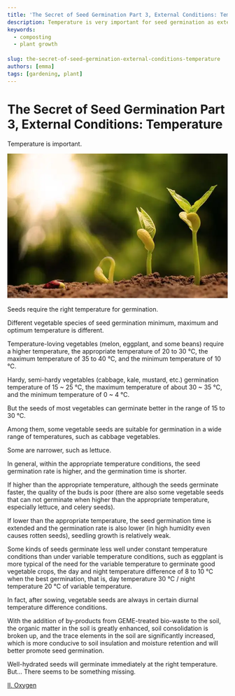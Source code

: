 ```yaml
---
title: 'The Secret of Seed Germination Part 3, External Conditions: Temperature'
description: Temperature is very important for seed germination as external conditions
keywords:
  - composting
  - plant growth

slug: the-secret-of-seed-germination-external-conditions-temperature
authors: [emma]
tags: [gardening, plant]
---
```


# The Secret of Seed Germination Part 3, External Conditions: Temperature


Temperature is important.


![seeding on the soil](./img/img.png)


Seeds require the right temperature for germination.

Different vegetable species of seed germination minimum, maximum and optimum temperature is different.

Temperature-loving vegetables (melon, eggplant, and some beans) require a higher temperature, the appropriate temperature 
of 20 to 30 ℃, the maximum temperature of 35 to 40 ℃, and the minimum temperature of 10 ℃.

Hardy, semi-hardy vegetables (cabbage, kale, mustard, etc.) germination temperature of 15 ~ 25 ℃, the maximum temperature 
of about 30 ~ 35 ℃, and the minimum temperature of 0 ~ 4 ℃.

But the seeds of most vegetables can germinate better in the range of 15 to 30 ℃.

Among them, some vegetable seeds are suitable for germination in a wide range of temperatures, such as cabbage vegetables.

Some are narrower, such as lettuce.

In general, within the appropriate temperature conditions, the seed germination rate is higher, and the germination time 
is shorter.

If higher than the appropriate temperature, although the seeds germinate faster, the quality of the buds is poor (there 
are also some vegetable seeds that can not germinate when higher than the appropriate temperature, especially lettuce, 
and celery seeds).

If lower than the appropriate temperature, the seed germination time is extended and the germination rate is also lower 
(in high humidity even causes rotten seeds), seedling growth is relatively weak.

Some kinds of seeds germinate less well under constant temperature conditions than under variable temperature conditions, 
such as eggplant is more typical of the need for the variable temperature to germinate good vegetable crops, the day and night temperature difference of 8 to 10 ℃ when the best germination, that is, day temperature 30 ℃ / night temperature 20 ℃ of variable temperature.

In fact, after sowing, vegetable seeds are always in certain diurnal temperature difference conditions.

With the addition of by-products from GEME-treated bio-waste to the soil, the organic matter in the soil is greatly enhanced,
soil consolidation is broken up, and the trace elements in the soil are significantly increased, which is more conducive 
to soil insulation and moisture retention and will better promote seed germination.

Well-hydrated seeds will germinate immediately at the right temperature. But... There seems to be something missing.


[II. Oxygen](/blog/the-secret-of-seed-germination-external-conditions-oxygen)
